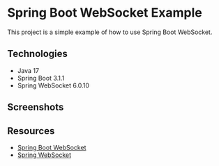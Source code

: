 # Spring Boot WebSocket Example

This project is a simple example of how to use Spring Boot WebSocket.

## Technologies
- Java 17
- Spring Boot 3.1.1
- Spring WebSocket 6.0.10

## Screenshots


## Resources
- [Spring Boot WebSocket](https://spring.io/guides/gs/messaging-stomp-websocket/)
- [Spring WebSocket](https://docs.spring.io/spring-framework/docs/current/reference/html/web.html#websocket)